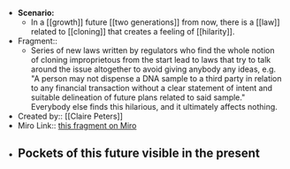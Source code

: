 - **Scenario:**
    - In a [[growth]] future [[two generations]] from now, there is a [[law]] related to [[cloning]] that creates a feeling of [[hilarity]].
- Fragment:: 
    - Series of new laws written by regulators who find the whole notion of cloning improprietous from the start lead to laws that try to talk around the issue altogether to avoid giving anybody any ideas, e.g. "A person may not dispense a DNA sample to a third party in relation to any financial transaction without a clear statement of intent and suitable delineation of future plans related to said sample." Everybody else finds this hilarious, and it ultimately affects nothing.
- Created by:: [[Claire Peters]]
- Miro Link:: [this fragment on Miro](https://miro.com/app/board/o9J_kpEmVVk=/?moveToWidget=3074457348849828203&cot=11)
- **Pockets of this future visible in the present**
    - 
